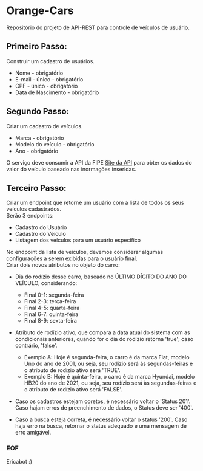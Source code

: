 # Orange-Cars
Repositório do projeto de API-REST para controle de veículos de usuário.

## Primeiro Passo:
Construir um cadastro de usuários.  
- Nome - obrigatório  
- E-mail - único - obrigatório  
- CPF - único - obrigatório  
- Data de Nascimento - obrigatório
## Segundo Passo:
Criar um cadastro de veículos.  
- Marca - obrigatório  
- Modelo do veículo - obrigatório  
- Ano - obrigatório  

O serviço deve consumir a API da FIPE [Site da API](https://deividfortuna.github.io/fipe/) para obter os dados do valor do veículo baseado nas inormações inseridas.
## Terceiro Passo:
Criar um endpoint que retorne um usuário com a lista de todos os seus veículos cadastrados.  
Serão 3 endpoints:  
- Cadastro do Usuário  
- Cadastro do Veículo  
- Listagem dos veículos para um usuário específico  

No endpoint da lista de veículos, devemos considerar algumas configurações a serem exibidas para o usuário final.  
Criar dois novos atributos no objeto do carro:  
- Dia do rodízio desse carro, baseado no ÚLTIMO DÍGITO DO ANO DO VEÍCULO, considerando:
  - Final 0-1: segunda-feira
  - Final 2-3: terça-feira
  - Final 4-5: quarta-feira
  - Final 6-7: quinta-feira
  - Final 8-9: sexta-feira

- Atributo de rodízio ativo, que compara a data atual do sistema com as condicionais anteriores, quando for o dia do rodízio retorna 'true'; caso contrário, 'false'.
  - Exemplo A: Hoje é segunda-feira, o carro é da marca Fiat, modelo Uno do ano de 2001, ou seja, seu rodízio será às segundas-feiras e o atributo de rodízio ativo será 'TRUE'.
  - Exemplo B: Hoje é quinta-feira, o carro é da marca Hyundai, modelo HB20 do ano de 2021, ou seja, seu rodízio será às segundas-feiras e o atributo de rodízio ativo será 'FALSE'.
  
- Caso os cadastros estejam coretos, é necessário voltar o 'Status 201'. Caso hajam erros de preenchimento de dados, o Status deve ser '400'.
- Caso a busca esteja correta, é necessário voltar o status '200'. Caso haja erro na busca, retornar o status adequado e uma mensagem de erro amigável.

### EOF
Ericabot :)
